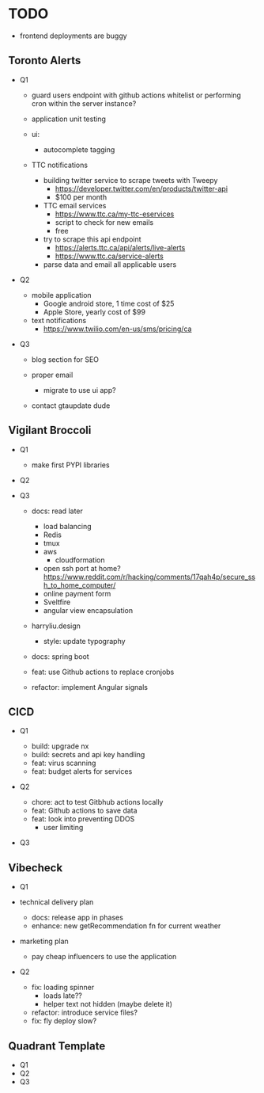 # TODO

- frontend deployments are buggy

## Toronto Alerts

- Q1

  - guard users endpoint with github actions whitelist or performing cron within the server instance?
  - application unit testing

  - ui:
    - autocomplete tagging
  - TTC notifications

    - building twitter service to scrape tweets with Tweepy
      - https://developer.twitter.com/en/products/twitter-api
      - $100 per month
    - TTC email services
      - https://www.ttc.ca/my-ttc-eservices
      - script to check for new emails
      - free
    - try to scrape this api endpoint
      - https://alerts.ttc.ca/api/alerts/live-alerts
      - https://www.ttc.ca/service-alerts
    - parse data and email all applicable users

- Q2
  - mobile application
    - Google android store, 1 time cost of $25
    - Apple Store, yearly cost of $99
  - text notifications
    - https://www.twilio.com/en-us/sms/pricing/ca
- Q3

  - blog section for SEO
  - proper email

    - migrate to use ui app?

  - contact gtaupdate dude

## Vigilant Broccoli

- Q1
  - make first PYPI libraries
- Q2

- Q3

  - docs: read later

    - load balancing
    - Redis
    - tmux
    - aws
      - cloudformation
    - open ssh port at home? https://www.reddit.com/r/hacking/comments/17qah4p/secure_ssh_to_home_computer/
    - online payment form
    - Sveltfire
    - angular view encapsulation

  - harryliu.design
    - style: update typography
  - docs: spring boot
  - feat: use Github actions to replace cronjobs
  - refactor: implement Angular signals

## CICD

- Q1

  - build: upgrade nx
  - build: secrets and api key handling
  - feat: virus scanning
  - feat: budget alerts for services

- Q2

  - chore: act to test Gitbhub actions locally
  - feat: Github actions to save data
  - feat: look into preventing DDOS
    - user limiting

- Q3

## Vibecheck

- Q1

- technical delivery plan
  - docs: release app in phases
  - enhance: new getRecommendation fn for current weather
- marketing plan
  - pay cheap influencers to use the application
- Q2
  - fix: loading spinner
    - loads late??
    - helper text not hidden (maybe delete it)
  - refactor: introduce service files?
  - fix: fly deploy slow?

## Quadrant Template

- Q1
- Q2
- Q3
